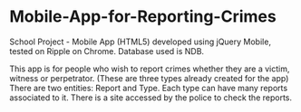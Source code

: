 # Mobile-App-for-Reporting-Crimes
School Project - Mobile App (HTML5) developed using jQuery Mobile, tested on Ripple on Chrome. Database used is NDB.

This app is for people who wish to report crimes whether they are a victim, witness or
perpetrator. (These are three types already created for the app) There are two entities:
Report and Type. Each type can have many reports associated to it. There is a site
accessed by the police to check the reports. 
